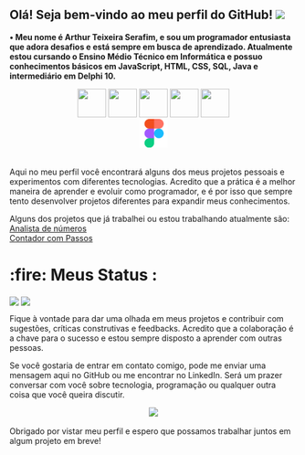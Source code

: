 <link rel="stylesheet" href="https://cdn.jsdelivr.net/gh/devicons/devicon@v2.15.1/devicon.min.css">
<div align="left">
    <a href="https://github.com/ArthurTeixeiraS"></a>
    <h2><strong>Olá! Seja bem-vindo ao meu perfil do GitHub!</strong>
    <img src="https://media.giphy.com/media/hvRJCLFzcasrR4ia7z/giphy.gif" width="30px"/>
    </h2>
   
<p><strong> • Meu nome é Arthur Teixeira Serafim, e sou um programador entusiasta que adora desafios e está sempre em busca de aprendizado. Atualmente estou cursando o Ensino Médio Técnico em Informática e possuo conhecimentos básicos em JavaScript, HTML, CSS, SQL, Java e intermediário em Delphi 10.</strong></p>
<div align="center">
    <img src="https://cdn.jsdelivr.net/gh/devicons/devicon/icons/html5/html5-original.svg" width="50" height="50"/>
    <img src="https://cdn.jsdelivr.net/gh/devicons/devicon/icons/css3/css3-original-wordmark.svg" width="50" height="50"/>
    <img src="https://cdn.jsdelivr.net/gh/devicons/devicon/icons/javascript/javascript-original.svg" width="50" height="50" />
    <img src="https://cdn.jsdelivr.net/gh/devicons/devicon/icons/java/java-original.svg" width="50" height="50" />    
    <img src="https://cdn.jsdelivr.net/gh/devicons/devicon/icons/mysql/mysql-original-wordmark.svg" width="50" height="50"/> <br/>
    <img src="https://github.com/devicons/devicon/blob/master/icons/figma/figma-original.svg" width="50" height="50"/> <br/>  
</div><br/>
<p>Aqui no meu perfil você encontrará alguns dos meus projetos pessoais e experimentos com diferentes tecnologias. Acredito que a prática é a melhor maneira de aprender e evoluir como programador, e é por isso que sempre tento desenvolver projetos diferentes para expandir meus conhecimentos.
</p>
<p>Alguns dos projetos que já trabalhei ou estou trabalhando atualmente são: <br/>
   <a href="https://github.com/ArthurTeixeiraS/Analista-de-Numeros-JS">Analista de números</a> </br>
    <a href="https://github.com/ArthurTeixeiraS/Contador-com-passos-em-JS">Contador com Passos</a> </br>
</p>
<p><h1><strong>:fire: Meus Status :</strong></h1>
 <img align="center" height="160em" src="https://github-readme-stats.vercel.app/api/top-langs/?username=ArthurTeixeiraS&layout=compact&langs_count=6&theme=tokyonight"/>
   <img align="center"height="160em" src="https://github-readme-stats.vercel.app/api?username=ArthurTeixeiraS&show_icons=true&theme=tokyonight&include_all_commits=true&count_private=true"/>

</p>
<p>Fique à vontade para dar uma olhada em meus projetos e contribuir com sugestões, críticas construtivas e feedbacks. Acredito que a colaboração é a chave para o sucesso e estou sempre disposto a aprender com outras pessoas.
</p>
<p>Se você gostaria de entrar em contato comigo, pode me enviar uma mensagem aqui no GitHub ou me encontrar no LinkedIn. Será um prazer conversar com você sobre tecnologia, programação ou qualquer outra coisa que você queira discutir.</p>
<div align="center">
    <a href="https://www.linkedin.com/in/arthur-teixeira-serafim-1b87b1254/" target="_blank"><img src="https://img.shields.io/badge/-LinkedIn-%230077B5?style=for-the-badge&logo=linkedin&logoColor=white" target="_blank"></a> 
    </div>
<p>Obrigado por vistar meu perfil e espero que possamos trabalhar juntos em algum projeto em breve!
</p></div>
